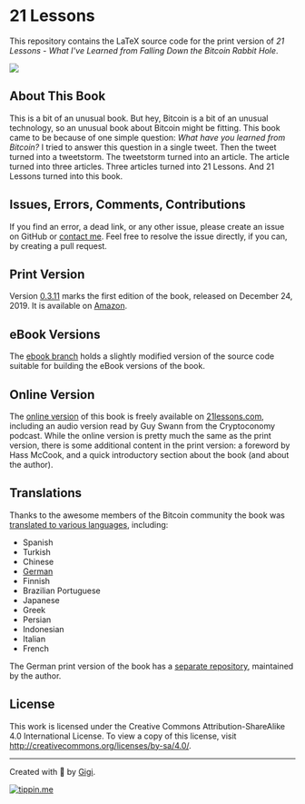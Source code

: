 # 21 Lessons

This repository contains the LaTeX source code for the print version of *21
Lessons - What I've Learned from Falling Down the Bitcoin Rabbit Hole*.

![](https://21lessons.com/assets/images/21-lessons-book.png)

## About This Book

This is a bit of an unusual book. But hey, Bitcoin is a bit of an unusual
technology, so an unusual book about Bitcoin might be fitting. This book came to
be because of one simple question: *What have you learned from Bitcoin?* I tried
to answer this question in a single tweet. Then the tweet turned into a
tweetstorm. The tweetstorm turned into an article. The article turned into three
articles. Three articles turned into 21 Lessons. And 21 Lessons turned into this
book.

## Issues, Errors, Comments, Contributions

If you find an error, a dead link, or any other issue, please create an issue on
GitHub or [contact me](https://dergigi.com/contact). Feel free to resolve the
issue directly, if you can, by creating a pull request.

## Print Version

Version [0.3.11](https://github.com/dergigi/21lessons-book/releases/tag/0.3.11)
marks the first edition of the book, released on December 24, 2019. It is
available on [Amazon](https://amzn.to/2VXmQgp).

## eBook Versions

The [ebook branch](https://github.com/dergigi/21lessons-book/tree/ebook) holds a
slightly modified version of the source code suitable for building the eBook
versions of the book.

## Online Version

The [online version](https://github.com/21-lessons/21-lessons.github.io) of this
book is freely available on [21lessons.com](https://21lessons.com), including an
audio version read by Guy Swann from the Cryptoconomy podcast. While the online
version is pretty much the same as the print version, there is some additional
content in the print version: a foreword by Hass McCook, and a quick
introductory section about the book (and about the author).

## Translations

Thanks to the awesome members of the Bitcoin community the book was [translated
to various languages](https://21lessons.com/translations), including:

* Spanish
* Turkish
* Chinese
* [German](https://amzn.to/2VZXe2o)
* Finnish
* Brazilian Portuguese
* Japanese
* Greek
* Persian
* Indonesian
* Italian
* French

The German print version of the book has a [separate
repository](https://github.com/21-lessons/21-lessons-book-de), maintained by the
author.

## License

This work is licensed under the Creative Commons Attribution-ShareAlike 4.0
International License. To view a copy of this license, visit
http://creativecommons.org/licenses/by-sa/4.0/.

---

Created with 🧡 by [Gigi](https://dergigi.com/support/).

[![tippin.me](https://badgen.net/badge/%E2%9A%A1%EF%B8%8Ftippin.me/@dergigi/F0918E)](https://tippin.me/@dergigi)
